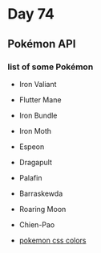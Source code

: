 # Day 74

## Pokémon API

### list of some Pokémon

- Iron Valiant
- Flutter Mane
- Iron Bundle
- Iron Moth
- Espeon
- Dragapult
- Palafin
- Barraskewda
- Roaring Moon
- Chien-Pao

- [pokemon css colors](https://github.com/justingolden21/pokemon-types-css)